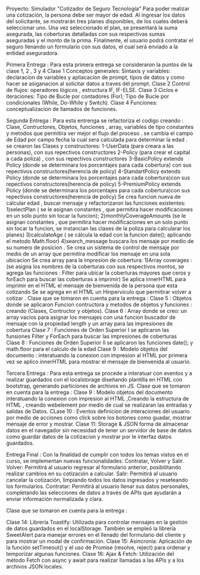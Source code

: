 Proyecto: Simulador "Cotizador de Seguro Tecnología"
Para poder realizar una cotización, la persona debe ser mayor de edad.
Al ingresar los datos del solicitante, se mostrarán tres planes disponibles, de los cuales deberá seleccionar uno.
Una vez seleccionado el plan, se presentará la suma asegurada, las coberturas detalladas con sus respectivas sumas aseguradas y el monto de la prima.
Finalmente, el usuario podrá contratar el seguro llenando un formulario con sus datos, el cual será enviado a la entidad aseguradora.

Primera  Entrega :
Para esta primera entrega se consideraron la puntos de la clase 1, 2 , 3 y 4 
Clase 1 Conceptos generales: Sintaxis y variables: declaracion  de variables y apliacacion de prompt, tipos de datos y como hacer se asiganacion al solicitar datos a traves del prompt.
Clase 2 Control de flujos:  operadores lógicos , estructura IF, IF-ELSE.
Clase 3 Ciclos e iteraciones: Tipo de Bucle por contadores (For); Tipo de Bucle por condicionales (While, Do-While y Switch).
Clase 4 Funciones: conceptualizacion de llamados de funciones.

Segunda Entrega :
Para esta entrenga se refactoriza el codigo creando : Clase, Contructores, Objetos, funciones , array, variables de tipo constantes y metodos que permitira ver mejor el flujo del proceso .
se cambia el campo de Edad por campo fecha la cual sera calculada para determinar la edad .
se crearon las Clases y constructores: 
    1-UserData (para creara a las personas), con sus repectivos constructores 
    2-Policy (para crear el capital a cada poliza) , con sus repectivos constructores
    3-BasicPolicy extends Policy (donde se determinara los porcentajes para cada cobertura) con sus repectivos constructores(herencia de policy)
    4-StandartPolicy extends Policy (donde se determinara los porcentajes para cada cobertura)con sus repectivos constructores(herencia de policy)
    5-PremiumPolicy extends Policy (donde se determinara los porcentajes para cada cobertura)con sus repectivos constructores(herencia de policy)
Se crea funcion nueva de cálcular edad , buscar mensaje y refactorizaron las funciones existentes:
   1)selectPlan ( se le asignan constantes , que permitira hacer  modificaciones en un solo punto sin tocar la funcion);
   2)monthlyCoverageAmounts (se le asignan constantes , que permitira hacer  modificaciones en un solo punto sin tocar la funcion, se instancian las clases de la poliza para calcularar los planes)
   3)calculateAge ( se cálcula la edad con la funcion date(); aplicando el metodo Math.floor)
   4)search_message buscara los mensaje por medio de su numero de posicion .
Se crea un sistema de control de mensaje por medio de un array que permitira modificar los mensaje en una sola ubicacion 
Se crea array para la impresion  de cobertura:
   1)Array coverages : (se asigna los nombres de la coberturas con sus respectivos montos, se agrega las funciones : Filter para ubicar la coberturas mayores que ceros y forEach para buscar las coberturas a imprimir)
Se aplica innerHTML para imprimir en el HTML el  mensaje de  bienvenida de la persona que esta cotizando 
Se se agrega en el HTML un Hinperviculo que permitirar volver a cotizar .
 Clase que se tomaron en cuenta para la entrega : 
  Clase 5 : Objetos donde se aplicaron Funcion contructora  y metodos de objetos y funciones : creando (Clases, Contructor y objetos).
  Clase 6 : Array donde se  creo: un array vacios para asignar los mensajes con una funcion buscador de mensaje con la propiedad length y un array para las impresiones de cobertura
  Clase 7 : Funciones de Orden Superior I se aplicaron las funsiones Filter y ForEach para buscar las impresiones de coberturas  
  Clase 8 : Funciones de Orden Superior II se aplicaron las funciones date(); y math.floor para el calculo de la edad 
  Clase 9 : Modelo objetos del documento : interatuando la conexion con impresion al HTML por primera vez se aplico innerHTML para mostrar el mensaje de bienvenida al usuario. 

Tercera Entrega : 
Para esta entrega se procede a interatuar con eventos y a realizar guardados con el localstorage diseñando plantilla en HTML con bootstrap, generando particiones de archivos en JS.
 Clase que se tomaron en cuenta para la entrega : 
  Clase 9 : Modelo objetos del documento  interatuando la conexion con impresion al HTML ,Creando la estructura de HTML , creando webelement por medio de cual se realizaran las entradas y salidas de Datos.
  CLase 10 : Eventos definicion de interaciones del usuario por medio de acciones como click sobre los botones como guadar, mostrar mensaje de error y mostrar. 
  Clase 11:  Storage & JSON forma de almacenar datos en el navegador sin necesidad de tener un servidor de base de datos como guardar datos de la cotizacion  y mostrar por le interfaz datos guardados.
 
Entrega Final :
Con la finalidad de cumplir con todos los temas vistos en el curso, se implementan nuevas funcionalidades: Contratar, Volver y Salir.
Volver: Permitirá al usuario regresar al formulario anterior, posibilitando realizar cambios en su cotización a calcular.
Salir: Permitirá al usuario cancelar la cotización, limpiando todos los datos ingresados y reseteando los formularios.
Contratar: Permitirá al usuario llenar sus datos personales, completando las selecciones de datos a través de APIs que ayudarán a enviar información normalizada y clara. 

Clase que se tomaron en cuenta para la entrega : 

Clase 14: Librería Toastify: Utilizada para controlar mensajes en la gestión de datos guardados en el localStorage. También se empleó la librería SweetAlert para manejar errores en el llenado del formulario del cliente y para mostrar un modal de confirmación.
Clase 15: Asincronía: Aplicación de la función setTimeout() y el uso de Promise (resolve, reject) para ordenar y temporizar algunas funciones.
Clase 16: Ajax & Fetch: Utilización del método Fetch con async y await para realizar llamadas a las APIs y a los archivos JSON locales.
